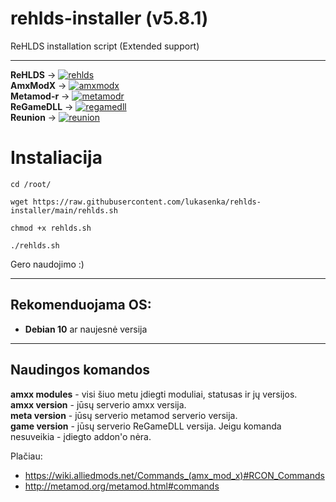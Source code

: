 # rehlds-installer (v5.8.1)
ReHLDS installation script (Extended support)

---------------------------------------

__ReHLDS__ -> [![rehlds](https://img.shields.io/github/release/dreamstalker/rehlds.svg)](https://github.com/dreamstalker/rehlds/releases)  
__AmxModX__ -> [![amxmodx](https://img.shields.io/badge/release-v1.10%20(latest)-blue)](https://www.amxmodx.org/downloads-new.php?branch=master&all=1)  
__Metamod-r__ -> [![metamodr](https://img.shields.io/github/release/theAsmodai/metamod-r.svg)](https://github.com/theAsmodai/metamod-r/releases)  
__ReGameDLL__ -> [![regamedll](https://img.shields.io/github/release/s1lentq/ReGameDLL_CS.svg)](https://github.com/s1lentq/ReGameDLL_CS/releases)  
__Reunion__ -> [![reunion](https://img.shields.io/github/release/s1lentq/reunion.svg)](https://github.com/s1lentq/reunion/releases)  

# Instaliacija

``cd /root/
``

``
wget https://raw.githubusercontent.com/lukasenka/rehlds-installer/main/rehlds.sh
``

``
chmod +x rehlds.sh
``

``
./rehlds.sh
``

Gero naudojimo :)

------------------------------------
## Rekomenduojama OS:
* __Debian 10__ ar naujesnė versija

------------------------------------

## Naudingos komandos
__amxx modules__ - visi šiuo metu įdiegti moduliai, statusas ir jų versijos.  
__amxx version__ - jūsų serverio amxx versija.  
__meta version__ - jūsų serverio metamod serverio versija.  
__game version__ - jūsų serverio ReGameDLL versija. Jeigu komanda nesuveikia - įdiegto addon'o nėra. 

Plačiau:
* https://wiki.alliedmods.net/Commands_(amx_mod_x)#RCON_Commands
* http://metamod.org/metamod.html#commands
